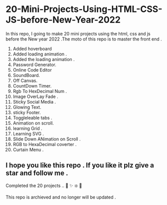 # 20-Mini-Projects-Using-HTML-CSS-JS-before-New-Year-2022
In this repo, I going to make 20 mini projects using the html, css and js before the New year 2022 .The moto of this repo is to master the front end  .

1. Added hoverboard
2. Added loading animation .
3. Added the loading animation .
4. Password Generator.
5. Online Code Editor
6. SoundBoard.
7. Off Canvas.
8. CountDown Timer.
9. Rgb To HexDecimal Num .
10. Image OverLay Fade .
11. Sticky Social Media .
12. Glowing Text.
13. sticky Footer.
14. Toggleleable tabs .
15. Animation on scroll.
16. learning Grid .
17. Learning SVG .
18. Slide Down ANimation on Scroll .
19. RGB to HexaDecimal coverter .
20. Curtain Menu .

## I hope you like this repo . If you like it plz give a star and follow me .

Completed the 20 projects .. 🤝 ✨ ❇️ 🧨

This repo is archieved and no longer will be updated .




